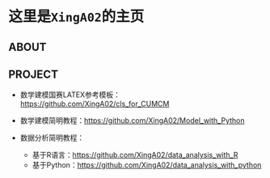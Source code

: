 # 这里是`XingA02`的主页

## ABOUT



## PROJECT

- 数学建模国赛LATEX参考模板：https://github.com/XingA02/cls_for_CUMCM

- 数学建模简明教程：https://github.com/XingA02/Model_with_Python

- 数据分析简明教程：

  - 基于R语言：https://github.com/XingA02/data_analysis_with_R
  - 基于Python：https://github.com/XingA02/data_analysis_with_python
